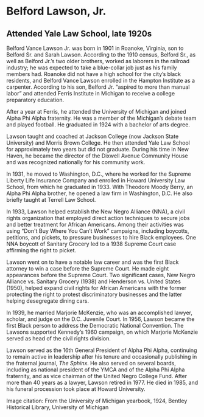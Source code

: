 # Belford Lawson, Jr.
## Attended Yale Law School, late 1920s

Belford Vance Lawson Jr. was born in 1901 in Roanoke, Virginia, son to Belford Sr. and Sarah Lawson. According to the 1910 census, Belford Sr., as well as Belford Jr.’s two older brothers, worked as laborers in the railroad industry; he was expected to take a blue-collar job just as his family members had. Roanoke did not have a high school for the city’s black residents, and Belford Vance Lawson enrolled in the Hampton Institute as a carpenter. According to his son, Belford Jr. “aspired to more than manual labor” and attended Ferris Institute in Michigan to receive a college preparatory education.

After a year at Ferris, he attended the University of Michigan and joined Alpha Phi Alpha fraternity. He was a member of the Michigan’s debate team and played football.  He graduated in 1924 with a bachelor of arts degree.

Lawson taught and coached at Jackson College (now Jackson State University) and Morris Brown College. He then attended Yale Law School for approximately two years but did not graduate. During his time in New Haven, he became the director of the Dixwell Avenue Community House and was recognized nationally for his community work. 

In 1931, he moved to Washington, D.C., where he worked for the Supreme Liberty Life Insurance Company and enrolled in Howard University Law School, from which he graduated in 1933. With Theodore Moody Berry, an Alpha Phi Alpha brother, he opened a law firm in Washington, D.C.
He also briefly taught at Terrell Law School.

In 1933, Lawson helped establish the New Negro Alliance (NNA), a civil rights organization that employed direct action techniques to secure jobs and better treatment for African Americans. Among their activities was using “Don't Buy Where You Can’t Work” campaigns, including boycotts, petitions, and pickets, to pressure businesses to hire Black employees. One NNA boycott of Sanitary Grocery led to a 1938 Supreme Court case affirming the right to picket.

Lawson went on to have a notable law career and was the first Black attorney to win a case before the Supreme Court. He made eight appearances before the Supreme Court. Two significant cases, New Negro Alliance vs. Sanitary Grocery (1938) and Henderson vs. United States (1950), helped expand civil rights for African Americans with the former protecting the right to protest discriminatory businesses and the latter helping desegregate dining cars. 

In 1939, he married Marjorie McKenzie, who was an accomplished lawyer, scholar, and judge on the D.C. Juvenile Court. In 1956, Lawson became the first Black person to address the Democratic National Convention. The Lawsons supported Kennedy’s 1960 campaign, on which Marjorie McKenzie served as head of the civil rights division.

Lawson served as the 16th General President of Alpha Phi Alpha, continuing to remain active in leadership after his tenure and occasionally publishing in the fraternal journal, *The Sphinx*. He also served on several boards, including as national president of the YMCA and of the Alpha Phi Alpha fraternity, and as vice chairman of the United Negro College Fund. After more than 40 years as a lawyer, Lawson retired in 1977. He died in 1985, and his funeral procession took place at Howard University. 



Image citation: From the University of Michigan yearbook, 1924, Bentley Historical Library, University of Michigan
